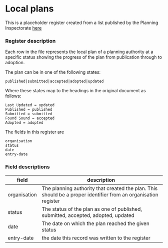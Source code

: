 # Local plans

This is a placeholder register created from a list published by the Planning Inspectorate
[here](https://assets.publishing.service.gov.uk/government/uploads/system/uploads/attachment_data/file/777040/LPA_Strategic_Plan_Progress_-_1_February_2019._GOV.UK.pdf)

### Register description

Each row in the file represents the local plan of a planning authority at a specific status showing the progress of the plan from publication through to adoption.

The plan can be in one of the following states:
  
    published|submitted|accepted|adopted|updated
   
Where these states map to the headings in the original document as follows:

    Last Updated = updated
    Published = published
    Submitted = submitted
    Found Sound = accepted
    Adopted = adopted
    
    
The fields in this register are
  
    organisation
    status
    date
    entry-date
    
    
### Field descriptions

| field       | description|
| ------------- |-------------|
| organisation   | The planning authority that created the plan. This should be a proper identifier from an organisation register |
| status  | The status of the plan as one of published, submitted, accepted, adopted, updated |
| date | The date on which the plan reached the given status |
| entry-date | the date this record was written to the register |
